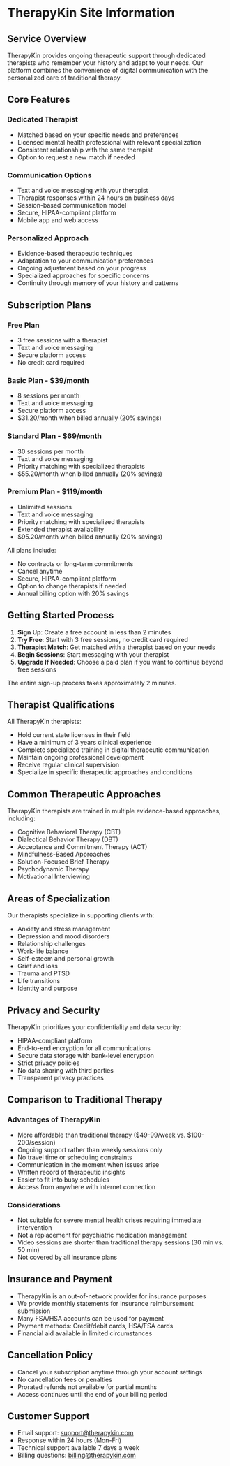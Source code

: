 # TherapyKin Site Information

## Service Overview
TherapyKin provides ongoing therapeutic support through dedicated therapists who remember your history and adapt to your needs. Our platform combines the convenience of digital communication with the personalized care of traditional therapy.

## Core Features

### Dedicated Therapist
- Matched based on your specific needs and preferences
- Licensed mental health professional with relevant specialization
- Consistent relationship with the same therapist
- Option to request a new match if needed

### Communication Options
- Text and voice messaging with your therapist
- Therapist responses within 24 hours on business days
- Session-based communication model
- Secure, HIPAA-compliant platform
- Mobile app and web access

### Personalized Approach
- Evidence-based therapeutic techniques
- Adaptation to your communication preferences
- Ongoing adjustment based on your progress
- Specialized approaches for specific concerns
- Continuity through memory of your history and patterns

## Subscription Plans

### Free Plan
- 3 free sessions with a therapist
- Text and voice messaging
- Secure platform access
- No credit card required

### Basic Plan - $39/month
- 8 sessions per month
- Text and voice messaging
- Secure platform access
- $31.20/month when billed annually (20% savings)

### Standard Plan - $69/month
- 30 sessions per month
- Text and voice messaging
- Priority matching with specialized therapists
- $55.20/month when billed annually (20% savings)

### Premium Plan - $119/month
- Unlimited sessions
- Text and voice messaging
- Priority matching with specialized therapists
- Extended therapist availability
- $95.20/month when billed annually (20% savings)

All plans include:
- No contracts or long-term commitments
- Cancel anytime
- Secure, HIPAA-compliant platform
- Option to change therapists if needed
- Annual billing option with 20% savings

## Getting Started Process

1. **Sign Up**: Create a free account in less than 2 minutes
2. **Try Free**: Start with 3 free sessions, no credit card required
3. **Therapist Match**: Get matched with a therapist based on your needs
4. **Begin Sessions**: Start messaging with your therapist
5. **Upgrade If Needed**: Choose a paid plan if you want to continue beyond free sessions

The entire sign-up process takes approximately 2 minutes.

## Therapist Qualifications

All TherapyKin therapists:
- Hold current state licenses in their field
- Have a minimum of 3 years clinical experience
- Complete specialized training in digital therapeutic communication
- Maintain ongoing professional development
- Receive regular clinical supervision
- Specialize in specific therapeutic approaches and conditions

## Common Therapeutic Approaches

TherapyKin therapists are trained in multiple evidence-based approaches, including:
- Cognitive Behavioral Therapy (CBT)
- Dialectical Behavior Therapy (DBT)
- Acceptance and Commitment Therapy (ACT)
- Mindfulness-Based Approaches
- Solution-Focused Brief Therapy
- Psychodynamic Therapy
- Motivational Interviewing

## Areas of Specialization

Our therapists specialize in supporting clients with:
- Anxiety and stress management
- Depression and mood disorders
- Relationship challenges
- Work-life balance
- Self-esteem and personal growth
- Grief and loss
- Trauma and PTSD
- Life transitions
- Identity and purpose

## Privacy and Security

TherapyKin prioritizes your confidentiality and data security:
- HIPAA-compliant platform
- End-to-end encryption for all communications
- Secure data storage with bank-level encryption
- Strict privacy policies
- No data sharing with third parties
- Transparent privacy practices

## Comparison to Traditional Therapy

### Advantages of TherapyKin
- More affordable than traditional therapy ($49-99/week vs. $100-200/session)
- Ongoing support rather than weekly sessions only
- No travel time or scheduling constraints
- Communication in the moment when issues arise
- Written record of therapeutic insights
- Easier to fit into busy schedules
- Access from anywhere with internet connection

### Considerations
- Not suitable for severe mental health crises requiring immediate intervention
- Not a replacement for psychiatric medication management
- Video sessions are shorter than traditional therapy sessions (30 min vs. 50 min)
- Not covered by all insurance plans

## Insurance and Payment

- TherapyKin is an out-of-network provider for insurance purposes
- We provide monthly statements for insurance reimbursement submission
- Many FSA/HSA accounts can be used for payment
- Payment methods: Credit/debit cards, HSA/FSA cards
- Financial aid available in limited circumstances

## Cancellation Policy

- Cancel your subscription anytime through your account settings
- No cancellation fees or penalties
- Prorated refunds not available for partial months
- Access continues until the end of your billing period

## Customer Support

- Email support: support@therapykin.com
- Response within 24 hours (Mon-Fri)
- Technical support available 7 days a week
- Billing questions: billing@therapykin.com
